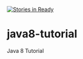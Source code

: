 [![Stories in Ready](https://badge.waffle.io/alexandregama/java8-tutorial.png?label=ready&title=Ready)](https://waffle.io/alexandregama/java8-tutorial)
# java8-tutorial
Java 8 Tutorial
